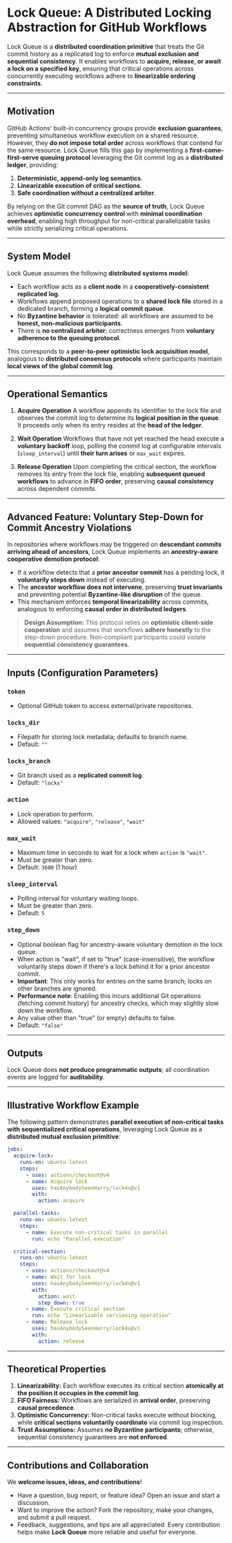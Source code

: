 # **Lock Queue: A Distributed Locking Abstraction for GitHub Workflows**

Lock Queue is a **distributed coordination primitive** that treats the Git commit history as a replicated log to enforce **mutual exclusion and sequential consistency**. It enables workflows to **acquire, release, or await a lock on a specified key**, ensuring that critical operations across concurrently executing workflows adhere to **linearizable ordering constraints**.

---

## **Motivation**

GitHub Actions' built-in concurrency groups provide **exclusion guarantees**, preventing simultaneous workflow execution on a shared resource. However, they **do not impose total order** across workflows that contend for the same resource. Lock Queue fills this gap by implementing a **first-come-first-serve queuing protocol** leveraging the Git commit log as a **distributed ledger**, providing:

1. **Deterministic, append-only log semantics**.
2. **Linearizable execution of critical sections**.
3. **Safe coordination without a centralized arbiter**.

By relying on the Git commit DAG as the **source of truth**, Lock Queue achieves **optimistic concurrency control** with **minimal coordination overhead**, enabling high throughput for non-critical parallelizable tasks while strictly serializing critical operations.

---

## **System Model**

Lock Queue assumes the following **distributed systems model**:

- Each workflow acts as a **client node** in a **cooperatively-consistent replicated log**.
- Workflows append proposed operations to a **shared lock file** stored in a dedicated branch, forming a **logical commit queue**.
- No **Byzantine behavior** is tolerated: all workflows are assumed to be **honest, non-malicious participants**.
- There is **no centralized arbiter**; correctness emerges from **voluntary adherence to the queuing protocol**.

This corresponds to a **peer-to-peer optimistic lock acquisition model**, analogous to **distributed consensus protocols** where participants maintain **local views of the global commit log**.

---

## **Operational Semantics**

1. **Acquire Operation**
   A workflow appends its identifier to the lock file and observes the commit log to determine its **logical position in the queue**. It proceeds only when its entry resides at the **head of the ledger**.

2. **Wait Operation**
   Workflows that have not yet reached the head execute a **voluntary backoff** loop, polling the commit log at configurable intervals (`sleep_interval`) until **their turn arises** or `max_wait` expires.

3. **Release Operation**
   Upon completing the critical section, the workflow removes its entry from the lock file, enabling **subsequent queued workflows** to advance in **FIFO order**, preserving **causal consistency** across dependent commits.

---

## **Advanced Feature: Voluntary Step-Down for Commit Ancestry Violations**

In repositories where workflows may be triggered on **descendant commits arriving ahead of ancestors**, Lock Queue implements an **ancestry-aware cooperative demotion protocol**:

- If a workflow detects that a **prior ancestor commit** has a pending lock, it **voluntarily steps down** instead of executing.
- The **ancestor workflow does not intervene**, preserving **trust invariants** and preventing potential **Byzantine-like disruption** of the queue.
- This mechanism enforces **temporal linearizability** across commits, analogous to enforcing **causal order in distributed ledgers**.

> **Design Assumption:**
> This protocol relies on **optimistic client-side cooperation** and assumes that workflows **adhere honestly** to the step-down procedure. Non-compliant participants could violate **sequential consistency guarantees**.

---

## **Inputs (Configuration Parameters)**

### `token`

- Optional GitHub token to access external/private repositories.

### `locks_dir`

- Filepath for storing lock metadata; defaults to branch name.
- Default: `""`

### `locks_branch`

- Git branch used as a **replicated commit log**.
- Default: `"locks"`

### `action`

- Lock operation to perform.
- Allowed values: `"acquire"`, `"release"`, `"wait"`

### `max_wait`

- Maximum time in seconds to wait for a lock when `action` is `"wait"`.
- Must be greater than zero.
- Default: `3600` (1 hour)

### `sleep_interval`

- Polling interval for voluntary waiting loops.
- Must be greater than zero.
- Default: `5`

### `step_down`

- Optional boolean flag for ancestry-aware voluntary demotion in the lock queue.
- When action is "wait", if set to "true" (case-insensitive), the workflow voluntarily steps down if there's a lock behind it for a prior ancestor commit.
- **Important**: This only works for entries on the same branch; locks on other branches are ignored.
- **Performance note**: Enabling this incurs additional Git operations (fetching commit history) for ancestry checks, which may slightly slow down the workflow.
- Any value other than "true" (or empty) defaults to false.
- Default: `"false"`

---

## **Outputs**

Lock Queue does **not produce programmatic outputs**; all coordination events are logged for **auditability**.

---

## **Illustrative Workflow Example**

The following pattern demonstrates **parallel execution of non-critical tasks with sequentialized critical operations**, leveraging Lock Queue as a **distributed mutual exclusion primitive**:

```yaml
jobs:
  acquire-lock:
    runs-on: ubuntu-latest
    steps:
      - uses: actions/checkout@v4
      - name: Acquire lock
        uses: hasAnybodySeenHarry/lock4u@v1
        with:
          action: acquire

  parallel-tasks:
    runs-on: ubuntu-latest
    steps:
      - name: Execute non-critical tasks in parallel
        run: echo "Parallel execution"

  critical-section:
    runs-on: ubuntu-latest
    steps:
      - uses: actions/checkout@v4
      - name: Wait for lock
        uses: hasAnybodySeenHarry/lock4u@v1
        with:
          action: wait
          step_down: true
      - name: Execute critical section
        run: echo "Linearizable versioning operation"
      - name: Release lock
        uses: hasAnybodySeenHarry/lock4u@v1
        with:
          action: release
```

---

## **Theoretical Properties**

1. **Linearizability:** Each workflow executes its critical section **atomically at the position it occupies in the commit log**.
2. **FIFO Fairness:** Workflows are serialized in **arrival order**, preserving **causal precedence**.
3. **Optimistic Concurrency:** Non-critical tasks execute without blocking, while **critical sections voluntarily coordinate** via commit log inspection.
4. **Trust Assumptions:** Assumes **no Byzantine participants**; otherwise, sequential consistency guarantees are **not enforced**.

---

## **Contributions and Collaboration**

We **welcome issues, ideas, and contributions**!

- Have a question, bug report, or feature idea? Open an issue and start a discussion.
- Want to improve the action? Fork the repository, make your changes, and submit a pull request.
- Feedback, suggestions, and tips are all appreciated. Every contribution helps make **Lock Queue** more reliable and useful for everyone.
